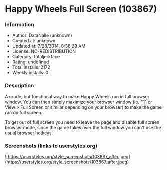 # Happy Wheels Full Screen (103867)

### Information
- Author: DataNalle (unknown)
- Created at: unknown
- Updated at: 7/28/2014, 8:38:29 AM
- License: NO-REDISTRIBUTION
- Category: totaljerkface
- Rating: undefined
- Total installs: 2172
- Weekly installs: 0


### Description
A crude, but functional way to make Happy Wheels run in full browser window. You can then simply maximize your browser window (ie. F11 or View > Full Screen or similar depending on your browser) to make the game run on full screen.

To get out of full screen you need to leave the page and disable full screen browser mode, since the game takes over the full window you can't use the usual browser hotkeys.


### Screenshots (links to userstyles.org)
![https://userstyles.org/style_screenshots/103867_after.jpeg](https://userstyles.org/style_screenshots/103867_after.jpeg)


